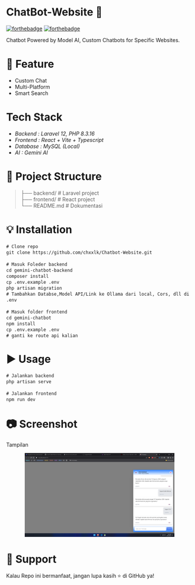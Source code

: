 # ChatBot-Website 🚀

[![forthebadge](https://forthebadge.com/images/badges/made-with-react.svg)](https://react.dev/)
[![forthebadge](https://forthebadge.com/images/badges/made-with-php.svg)](https://www.php.net/)

Chatbot Powered by Model AI, Custom Chatbots for Specific Websites.
# 📌 Feature
* Custom Chat
* Multi-Platform
* Smart Search
# Tech Stack
* *Backend  : Laravel 12, PHP 8.3.16*
* *Frontend : React + Vite + Typescript*
* *Database : MySQL (Local)*
* *AI        : Gemini AI*
# 📂 Project Structure
>├── backend/        # Laravel project </br>
├── frontend/       # React project </br>
└── README.md       # Dokumentasi</br>
# 💡 Installation
```
# Clone repo
git clone https://github.com/chxxlk/Chatbot-Website.git

# Masuk Foleder backend
cd gemini-chatbot-backend
composer install
cp .env.example .env
php artisan migration
# Tambahkan Databse,Model API/Link ke Ollama dari local, Cors, dll di .env

# Masuk folder frontend
cd gemini-chatbot
npm install
cp .env.example .env
# ganti ke route api kalian
```
# ▶️ Usage
```
# Jalankan backend
php artisan serve

# Jalankan frontend
npm run dev
```
# 📷 Screenshot
Tampilan
<p align="center"> <img src="img/screenshot_4.png" alt="screenshot" width="80%"/> </p>

# 🌟 Support
Kalau Repo ini bermanfaat, jangan lupa kasih ⭐ di GitHub ya!
